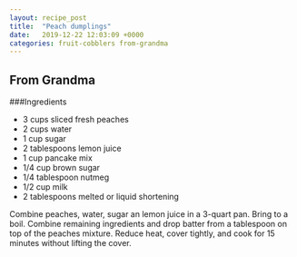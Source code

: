 ```yaml
---
layout: recipe_post
title:  "Peach dumplings"
date:   2019-12-22 12:03:09 +0000
categories: fruit-cobblers from-grandma
---
```


## From Grandma
###Ingredients
* 3 cups sliced fresh peaches
* 2 cups water
* 1 cup sugar
* 2 tablespoons lemon juice
* 1 cup pancake mix
* 1/4 cup brown sugar
* 1/4 tablespoon nutmeg
* 1/2 cup milk
* 2 tablespoons melted or liquid shortening


Combine peaches, water, sugar an lemon juice in a 3-quart pan. Bring to a boil. Combine remaining ingredients and drop batter from a tablespoon on top of the peaches mixture. Reduce heat, cover tightly, and cook for 15 minutes without lifting the cover.
